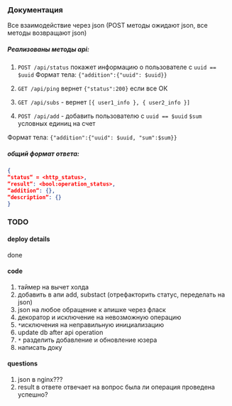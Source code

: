 ### Документация

Все взаимодействие через json (POST методы ожидают json, все методы возвращают json)

##### Реализованы методы api:

1. `POST /api/status` покажет информацию о пользователе с `uuid == $uuid`
Формат тела:
`{"addition":{"uuid": $uuid}}`

2. `GET /api/ping` вернет `{"status":200}` если все ОК

3. `GET /api/subs` - вернет `[{ user1_info }, { user2_info }]`

4. `POST /api/add` - добавить пользователю с `uuid == $uuid` `$sum` условных единиц на счет

Формат тела:
`{"addition":{"uuid": $uuid, "sum":$sum}}`

##### общий формат ответа:

```json
{
“status“ = <http_status>,
“result“: <bool:operation_status>,
“addition“: {},
“description“: {}
}
```

### TODO
#### deploy details
done
#### code
1. таймер на вычет холда
2. добавить в апи add, substact (отрефакторить статус, переделать на json)
3. json на любое обращение к апишке через фласк
4. декоратор и исключение на невозможную операцию
5. `*`исключения на неправильную инициализацию
6. update db after api operation
7. `*` разделить добавление и обновление юзера
8. написать доку

#### questions
1. json в nginx???
2. result в ответе отвечает на вопрос была ли операция проведена успешно?
